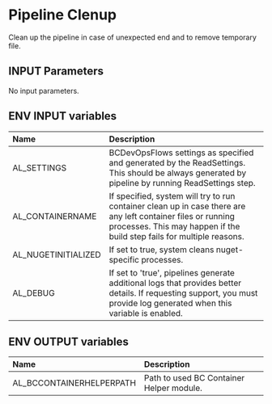 # Pipeline Clenup

Clean up the pipeline in case of unexpected end and to remove temporary file.

## INPUT Parameters

No input parameters.

## ENV INPUT variables

| Name                  | Description |
| :--                   | :-- |
| AL_SETTINGS           | BCDevOpsFlows settings as specified and generated by the ReadSettings. This should be always generated by pipeline by running ReadSettings step. |
| AL_CONTAINERNAME | If specified, system will try to run container clean up in case there are any left container files or running processes. This may happen if the build step fails for multiple reasons. |
| AL_NUGETINITIALIZED   | If set to true, system cleans nuget-specific processes. |
| AL_DEBUG | If set to 'true', pipelines generate additional logs that provides better details. If requesting support, you must provide log generated when this variable is enabled. |

## ENV OUTPUT variables

| Name                      | Description                               |
| :--                       | :--                                       |
| AL_BCCONTAINERHELPERPATH  | Path to used BC Container Helper module.  |